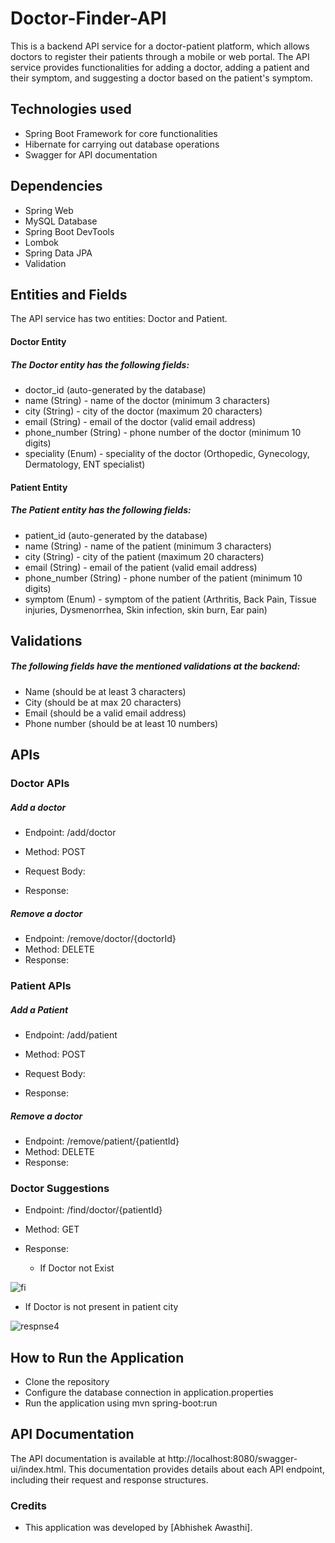 # Doctor-Finder-API

This is a backend API service for a doctor-patient platform, which allows doctors to register their patients through a mobile or web portal.
The API service provides functionalities for adding a doctor, adding a patient and their symptom, and suggesting a doctor based on the patient's symptom.

## Technologies used
* Spring Boot Framework for core functionalities
* Hibernate for carrying out database operations
* Swagger for API documentation

## Dependencies

* Spring Web
* MySQL Database
* Spring Boot DevTools
* Lombok
* Spring Data JPA
* Validation

## Entities and Fields
The API service has two entities: Doctor and Patient.

#### Doctor Entity
##### The Doctor entity has the following fields:

* doctor_id (auto-generated by the database)
* name (String) - name of the doctor (minimum 3 characters)
* city (String) - city of the doctor (maximum 20 characters)
* email (String) - email of the doctor (valid email address)
* phone_number (String) - phone number of the doctor (minimum 10 digits)
* speciality (Enum) - speciality of the doctor (Orthopedic, Gynecology, Dermatology, ENT specialist)

#### Patient Entity
##### The Patient entity has the following fields:
 
* patient_id (auto-generated by the database)
* name (String) - name of the patient (minimum 3 characters)
* city (String) - city of the patient (maximum 20 characters)
* email (String) - email of the patient (valid email address)
* phone_number (String) - phone number of the patient (minimum 10 digits)
* symptom (Enum) - symptom of the patient (Arthritis, Back Pain, Tissue injuries, Dysmenorrhea, Skin infection, skin burn, Ear pain)

## Validations
##### The following fields have the mentioned validations at the backend:

* Name (should be at least 3 characters)
* City (should be at max 20 characters)
* Email (should be a valid email address)
* Phone number (should be at least 10 numbers)

## APIs
### Doctor APIs
##### Add a doctor
* Endpoint: /add/doctor
* Method: POST
* Request Body:



* Response:



##### Remove a doctor
* Endpoint: /remove/doctor/{doctorId}
* Method: DELETE
* Response:



### Patient APIs
##### Add a Patient
* Endpoint: /add/patient
* Method: POST
* Request Body:

* Response:


##### Remove a doctor
* Endpoint: /remove/patient/{patientId}
* Method: DELETE
* Response:




### Doctor Suggestions

* Endpoint: /find/doctor/{patientId}
* Method: GET
* Response:


  * If Doctor not Exist 
 

![fi](https://user-images.githubusercontent.com/112173630/234258408-5c7229aa-12e3-491a-8dd1-30a179e19620.png)

 * If Doctor is not present in patient city
 
![respnse4](https://user-images.githubusercontent.com/112173630/234255226-1b958b93-02ad-4451-aaaa-8a68fc5595d1.png)

## How to Run the Application

* Clone the repository
* Configure the database connection in application.properties
* Run the application using mvn spring-boot:run

## API Documentation

The API documentation is available at http://localhost:8080/swagger-ui/index.html. This documentation provides details about each API endpoint, including their request and response structures.

### Credits

* This application was developed by [Abhishek Awasthi].
